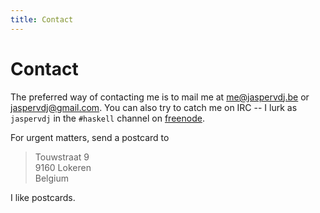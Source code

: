 ```yaml
---
title: Contact
---
```


# Contact

The preferred way of contacting me is to mail me at
[me@jaspervdj.be](mailto:me@jaspervdj.be) or
[jaspervdj@gmail.com](mailto:jaspervdj@gmail.com). You can also try to catch me
on IRC -- I lurk as `jaspervdj` in the `#haskell` channel on [freenode].

[freenode]: http://freenode.net/

For urgent matters, send a postcard to

> Touwstraat 9  
> 9160 Lokeren  
> Belgium  

I like postcards.
